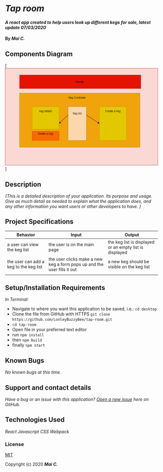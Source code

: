 # _Tap room_

#### _A react app created to help users look up different kegs for sale, latest update 07/03/2020_

#### By _**Mai C.**_


## Components Diagram

[![diagram ](./public/img/Diagram_Tap_Room.png)]



## Description

_{This is a detailed description of your application. Its purpose and usage.  Give as much detail as needed to explain what the application does, and any other information you want users or other developers to have. }_

## Project Specifications

| Behavior | Input | Output |
|---|---|---|
|a user can view the keg list |the user is on the main page|the keg list is displayed or an empty list is displayed|
|the user can add a keg to the keg list|the user clicks make a new keg a form pops up and the user fills it out|a new keg should be visible on the keg list|
|   |   |   |

## Setup/Installation Requirements

_In Terminal:_

* Navigate to where you want this application to be saved, i.e.:
```cd desktop```
* Clone the file from GitHub with HTTPS
```git clone https://github.com/LonleyBuzzyBee/tap-room.git```
*  ```cd tap-room```
* Open file in your preferred text editor
* run  ```npm install```
* then ```npm build```
* finally ```npm start```


## Known Bugs

_No known bugs at this time._

## Support and contact details

_Have a bug or an issue with this application? [Open a new issue](https://github.com/LonleyBuzzyBee/tap-room/issues) here on GitHub._

## Technologies Used

_React_
_Javascript_
_CSS_
_Webpack_

### License

[MIT](https://choosealicense.com/licenses/mit/)

Copyright (c) 2020 **_Mai C._**
